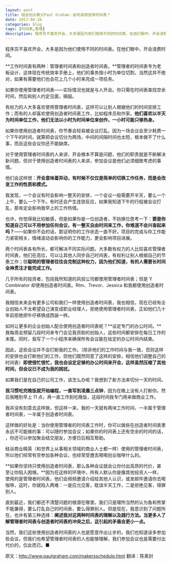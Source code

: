 ```yaml
---
layout: post
title: 硅谷创业教父Paul Graham：如何高效安排时间表？
date: 2017-04-26
categories: blog
tags: [时间表,管理]
description: 程序员不喜欢开会，大多是因为他们使用不同的时间表。在他们眼中，开会浪费时间。
---
```


程序员不喜欢开会，大多是因为他们使用不同的时间表。在他们眼中，开会浪费时间。

**工作时间表有两种：管理者时间表和创造者时间表。**管理者的时间表专为老板设计，这体现在传统效率手册上，他们的事务按小时为单位切割，当然这并不绝对，如果有需要他们也会花上几个小时来完成一项任务。

如果你使用管理者时间表——实际情况也就是与人开会。你只需在时间表查找空余时间，然后和别人约定见面，搞掂。

有权力的人大多喜欢使用管理者时间表，这样可以让别人根据他们的时间安排工作；而有的人却喜欢使用创造者时间表工作，比如程序员和作家。**他们喜欢以半天为时间单位工作，他们无法以小时为时间单位来创作，一小时可能只够热身。**

如果你使用创造者时间表，你节奏会轻易被会议打乱。因为一场会议会至少耗费一个下午的时间，就算把会议切分为两场，中间的间隔时间也太短，根本做不了什么事，而且这些会议你还不能缺席。

对于使用管理者时间表的人来讲，开会根本不算是问题，他们的职责就是不断解决新问题。但对于使用创造者时间表的人来讲，参加会议是他们必须细致考虑的事情。

他们会这样想：**开会意味着异动，有时候不仅仅是简单的切换工作任务，而是会改变工作的性质和模式。**


我发现，一个会议有时会影响一整天的安排，一个会议一般需要开半天，要么一个上午，要么一个下午。有时还会产生连锁反应，如果我知道下午的行程被会议打乱，那肯定会影响我早上的工作热情。

也许，你觉得我比较敏感，但是如果你是一位创造者，不妨换位思考一下：**要是你知道自己可以不用参加任何会议，有一整天自由时间来工作，你难道不会兴奋起来吗？**——如果你不会的话，那证明你的工作状态一直不好。项目的完成与你工作能力紧密相关，情绪波动会影响你的工作能力，更会影响项目进展。

两个时间表各有所长，都可解决不同实际问题。大多数有权力的人比较喜欢管理者时间表，他们在高位，可以让其他人同步自己时间表，有权利让别人根据自己的节奏工作；但**聪明的管理者往往会克制这种权力，因为他们知道，有的人需要长时间全神贯注才能完成工作。**

几乎所有的投资者，包括我所知道的风投公司都使用管理者时间表；但是 Y Combinator 却使用创造者时间表。Rtm、Trevor、Jessica 和我都使用创造者时间表。

我相信未来会有更多公司和我们一样使用创造者时间表，我也相信，现在已经有企业创始人不太希望自己演变成职业经理人，拒绝使用管理者时间表，正如他们几十年前拒绝把牛仔裤换成西装一样。

如何让更多的企业创始人配合使用创造者时间表呢？**设定专门的办公时间。**我每周会预留几段时间来专门会见我资助的创始人，这些时间都安排在每日工作的末尾。同时，我写了一个小程序来确保所有会议能在给定的办公时间内结束。

因此，这些会议并不会打断我的工作。（除非他们的工作时间与我一致，否则这样的安排也会打断他们的工作，但他们既然同意了这样的安排，相信他们调整自己的时间表）**即使很忙很忙，我也会设定足够的办公时间来开会，这样虽然压缩了其他时间，但会议已不成为我的困扰。**



如果我们是在自己的公司工作，该怎么办呢？我想到了新方法来切分一天的时间。

**我习惯吃完晚饭就开始编程，一直写到凌晨三点钟**，因为在晚上没有人打断你。然后我睡到早上 11 点，再一直工作到吃晚饭，这段时间我专门用来做商业工作。

我并没有刻意去这样做，但这样一来，我的一天就有两块工作时间，一半属于管理者时间表，一半属于创造者时间表。

这样做的好处是：当你使用管理者的时间表工作时，你可以做些在创造者时间表里永远不可能做的事：可以随时参加会议；如果你的时间表上还有空余的时间的话， ，你还可以参加聚会结交朋友，方便日后相互帮助。

硅谷商业精英（和世界上从事相关领域的商业人士都一样）使用的管理者时间表，所以他们经常有空参加各种会议，也经常受邀去喝喝创业咖啡什么的。

**如果你坚持只使用创造者时间表，那么各种会议就会让你付出高昂的代价，甚至让你陷入困境。**因为在这样的环境中，所有人默认你是像其他投资人一样，使用的是管理者时间表，他们会频频邀请介绍给其他人认识，或发邮件邀请你去喝咖啡，这时，你就陷入两难：一是应允见客，耽误半天工作，二是拒绝见客，得罪别人。


直到最近，我们都还不清楚问题的根源在哪里。我们只是理所当然的认为鱼和熊掌不能兼得，要么打乱自己的时间表，要么得罪别人。但是现在，我意识到了问题所在，也许有第三种选择：**阐述我对这两种时间表的理解以及践行方法。当更多人了解管理者时间表与创造者时间表的冲突之后，这引起的矛盾会更小一点。**

当然，我们这些使用创造者时间表的人也是愿意作出让步的，我们也知道该多参加些会议，但我们也希望管理者时间表的人也能够理解，我们参加会议也是需要付出代价的，仅此而已。■

原文：http://www.paulgraham.com/makersschedule.html
翻译：陈素封









